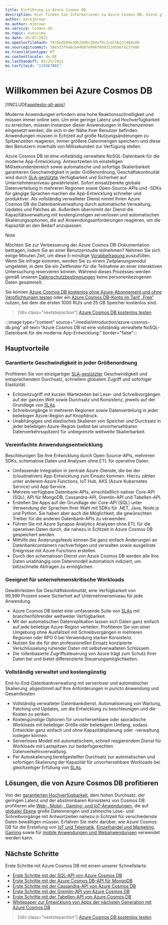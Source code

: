 ```yaml
---
title: Einführung in Azure Cosmos DB
description: Hier finden Sie Informationen zu Azure Cosmos DB. Diese global verteilte Datenbank mit mehreren Modellen ist für geringe Wartezeiten, flexible Skalierbarkeit und Hochverfügbarkeit konzipiert und bietet native Unterstützung für NoSQL-Daten.
author: markjbrown
ms.author: mjbrown
ms.service: cosmos-db
ms.topic: overview
ms.date: 05/07/2021
ms.openlocfilehash: f435ed599e39b2dd0c204ef8c2cdcbb23146bc08
ms.sourcegitcommit: 58e5d3f4a6cb44607e946f6b931345b6fe237e0e
ms.translationtype: HT
ms.contentlocale: de-DE
ms.lasthandoff: 05/25/2021
ms.locfileid: "110367865"
---
```

# <a name="welcome-to-azure-cosmos-db"></a>Willkommen bei Azure Cosmos DB
[!INCLUDE[appliesto-all-apis](includes/appliesto-all-apis.md)]

Moderne Anwendungen erfordern eine hohe Reaktionsschnelligkeit und müssen immer online sein. Um eine geringe Latenz und Hochverfügbarkeit zu erreichen, müssen Instanzen dieser Anwendungen in Rechenzentren eingesetzt werden, die sich in der Nähe ihrer Benutzer befinden. Anwendungen müssen in Echtzeit auf große Nutzungsänderungen zu Spitzenzeiten reagieren, immer größere Datenmengen speichern und diese den Benutzern innerhalb von Millisekunden zur Verfügung stellen.

Azure Cosmos DB ist eine vollständig verwaltete NoSQL-Datenbank für die moderne App-Entwicklung. Antwortzeiten im einstelligen Millisekundenbereich sowie automatische und sofortige Skalierbarkeit garantieren Geschwindigkeit in jeder Größenordnung. Geschäftskontinuität wird durch [SLA-gestützte](https://azure.microsoft.com/support/legal/sla/cosmos-db) Verfügbarkeit und Sicherheit auf Unternehmensniveau gewährleistet. Sofort einsatzbereite globale Datenverteilung in mehreren Regionen sowie Open-Source-APIs und -SDKs für gängige Sprachen machen die App-Entwicklung schneller und produktiver. Als vollständig verwalteter Dienst nimmt Ihnen Azure Cosmos DB die Datenbankverwaltung durch automatische Verwaltung, Updates und Patches ab. Außerdem übernimmt der Dienst die Kapazitätsverwaltung mit kostengünstigen serverlosen und automatischen Skalierungsoptionen, die auf Anwendungsanforderungen reagieren, um die Kapazität an den Bedarf anzupassen.

> [!NOTE]
> Möchten Sie zur Verbesserung der Azure Cosmos DB-Dokumentation beitragen, indem Sie an einer Benutzerstudie teilnehmen? Nehmen Sie sich einige Minuten Zeit, um diese 5-minütige [Vorabbefragung ](https://aka.ms/cosmosdb-documentation-screener-survey) auszufüllen. Wenn Sie infrage kommen, werden Sie zu einem Zeitplanungsmodul umgeleitet, in dem Sie ein Zeitfenster für die Teilnahme an einer interaktiven Untersuchung reservieren können. Während dieses Prozesses werden gemäß unseren [Datenschutzbestimmungen](https://go.microsoft.com/fwlink/?LinkId=521839) keine personenbezogenen Daten gesammelt.

Sie können [Azure Cosmos DB kostenlos ohne Azure-Abonnement und ohne Verpflichtungen testen](https://azure.microsoft.com/try/cosmosdb/) oder ein [Azure Cosmos DB-Konto im Tarif „Free“](free-tier.md) nutzen, bei dem die ersten 1000 RU/s und 25 GB Speicher kostenlos sind.

> [!div class="nextstepaction"]
> [Azure Cosmos DB kostenlos testen](https://azure.microsoft.com/try/cosmosdb/)

:::image type="content" source="./media/introduction/azure-cosmos-db.png" alt-text="Azure Cosmos DB ist eine vollständig verwaltete NoSQL-Datenbank für die moderne App-Entwicklung." border="false":::

## <a name="key-benefits"></a>Hauptvorteile

### <a name="guaranteed-speed-at-any-scale"></a>Garantierte Geschwindigkeit in jeder Größenordnung

Profitieren Sie von einzigartiger [SLA-gestützter](https://azure.microsoft.com/support/legal/sla/cosmos-db) Geschwindigkeit und entsprechendem Durchsatz, schnellem globalem Zugriff und sofortiger Elastizität.

- Echtzeitzugriff mit kurzen Wartezeiten bei Lese- und Schreibvorgängen auf der ganzen Welt sowie Durchsatz und Konsistenz, jeweils auf der Grundlage von [SLAs](https://azure.microsoft.com/support/legal/sla/cosmos-db).
- Schreibvorgänge in mehreren Regionen sowie Datenverteilung in jeder beliebigen Azure-Region auf Knopfdruck.
- Unabhängiges und elastisches Skalieren von Speicher und Durchsatz in jeder beliebigen Azure-Region (selbst bei unvorhersehbaren Datenverkehrsspitzen) für unbegrenzte weltweite Skalierbarkeit.

### <a name="simplified-application-development"></a>Vereinfachte Anwendungsentwicklung

Beschleunigen Sie Ihre Entwicklung durch Open-Source-APIs, mehreren SDKs, schemalose Daten und Analysen ohne ETL für operative Daten.

- Umfassende Integration in zentrale Azure-Dienste, die bei der (cloudnativen) App-Entwicklung zum Einsatz kommen. Hierzu zählen unter anderem Azure Functions, IoT Hub, AKS (Azure Kubernetes Service) und App Service.
- Mehrere verfügbare Datenbank-APIs, einschließlich nativer Core-API (SQL), API für MongoDB, Cassandra-API, Gremlin-API und Tabellen-API.
- Erstellen Sie Apps auf der Grundlage der Core-API (SQL) unter Verwendung der Sprachen Ihrer Wahl mit SDKs für .NET, Java, Node.js und Python. Sie haben aber auch die Möglichkeit, die gewünschten Treiber für die anderen Datenbank-APIs zu verwenden.
- Führen Sie mit Azure Synapse Analytics Analysen ohne ETL für die operativen Daten durch, die nahezu in Echtzeit in Azure Cosmos DB gespeichert werden.
- Mithilfe des Änderungsfeeds können Sie ganz einfach Änderungen an Datenbankcontainern nachverfolgen und verwalten sowie ausgelöste Ereignisse mit Azure Functions erstellen.
- Durch den schemalosen Dienst von Azure Cosmos DB werden alle Ihre Daten unabhängig vom Datenmodell automatisch indiziert, um blitzschnelle Abfragen zu ermöglichen.

### <a name="mission-critical-ready"></a>Geeignet für unternehmenskritische Workloads

Gewährleisten Sie Geschäftskontinuität, eine Verfügbarkeit von 99,999 Prozent sowie Sicherheit auf Unternehmensniveau für jede Anwendung.

- Azure Cosmos DB bietet eine umfassende Suite von [SLAs](https://azure.microsoft.com/support/legal/sla/cosmos-db) mit branchenführender weltweiter Verfügbarkeit.
- Mit der automatischen Datenreplikation lassen sich Daten ganz einfach auf jede beliebige Azure-Region verteilen. Profitieren Sie von einer Umgebung ohne Ausfallzeit mit Schreibvorgängen in mehreren Regionen oder RPO 0 bei Verwendung starker Konsistenz.
- Nutzen Sie die für den professionellen Einsatz konzipierte Verschlüsselung ruhender Daten mit selbstverwalteten Schlüsseln.
- Die rollenbasierte Zugriffssteuerung von Azure trägt zum Schutz Ihrer Daten bei und bietet differenzierte Steuerungsmöglichkeiten.

### <a name="fully-managed-and-cost-effective"></a>Vollständig verwaltet und kostengünstig

End-to-End-Datenbankverwaltung mit serverloser und automatischer Skalierung, abgestimmt auf Ihre Anforderungen in puncto Anwendung und Gesamtkosten

- Vollständig verwalteter Datenbankdienst. Automatisierung von Wartung, Patching und Updates, um die Entwicklung zu beschleunigen und die Kosten zu senken.
- Kostengünstige Optionen für unvorhersehbare oder sporadische Workloads mit beliebiger Größe oder beliebigem Umfang, sodass Entwickler ganz einfach und ohne Kapazitätsplanung oder -verwaltung loslegen können.
- Serverloses Modell mit automatischem, schnell reagierendem Dienst für Workloads mit Lastspitzen zur bedarfsgerechten Datenverkehrsverwaltung.
- Per Autoskalierung bereitgestellter Durchsatz zur automatischen und sofortigen Skalierung der Kapazität für unvorhersehbare Workloads bei gleichzeitiger Erfüllung von [SLAs](https://azure.microsoft.com/support/legal/sla/cosmos-db).

## <a name="solutions-that-benefit-from-azure-cosmos-db"></a>Lösungen, die von Azure Cosmos DB profitieren

Von der [garantierten Hochverfügbarkeit](https://azure.microsoft.com/support/legal/sla/cosmos-db/), dem hohen Durchsatz, der geringen Latenz und der abstimmbaren Konsistenz von Cosmos DB profitieren alle [Web-, Mobil-, Gaming- und IoT-Anwendungen](use-cases.md), die auf [globaler Ebene](distribute-data-globally.md) große Datenmengen und zahlreiche Lese- und Schreibvorgänge mit Antwortzeiten nahezu in Echtzeit für verschiedenste Daten bewältigen müssen. Erfahren Sie mehr darüber, wie Azure Cosmos DB für die Erstellung von [IoT und Telematik](use-cases.md#iot-and-telematics), [Einzelhandel und Marketing](use-cases.md#retail-and-marketing), [Gaming](use-cases.md#gaming) sowie für [mobile Anwendungen und Webanwendungen](use-cases.md#web-and-mobile-applications) verwendet werden kann.

## <a name="next-steps"></a>Nächste Schritte

Erste Schritte mit Azure Cosmos DB mit einem unserer Schnellstarts:

- [Erste Schritte mit der SQL-API von Azure Cosmos DB](create-sql-api-dotnet.md)
- [Erste Schritte mit der Azure Cosmos DB-API für MongoDB](create-mongodb-nodejs.md)
- [Erste Schritte mit der Cassandra-API von Azure Cosmos DB](create-cassandra-dotnet.md)
- [Erste Schritte mit der Gremlin-API von Azure Cosmos DB](create-graph-dotnet.md)
- [Erste Schritte mit der Tabellen-API von Azure Cosmos DB](create-table-dotnet.md)
- [Whitepaper zur Entwicklung von Apps der nächsten Generation mit Azure Cosmos DB](https://azure.microsoft.com/resources/microsoft-azure-cosmos-db-flexible-reliable-cloud-nosql-at-any-scale/)

> [!div class="nextstepaction"]
> [Azure Cosmos DB kostenlos testen](https://azure.microsoft.com/try/cosmosdb/)
